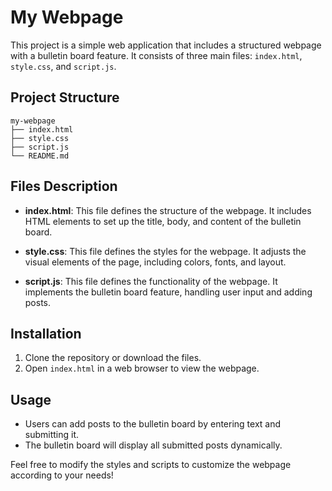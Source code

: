 # My Webpage

This project is a simple web application that includes a structured webpage with a bulletin board feature. It consists of three main files: `index.html`, `style.css`, and `script.js`.

## Project Structure

```
my-webpage
├── index.html
├── style.css
├── script.js
└── README.md
```

## Files Description

- **index.html**: This file defines the structure of the webpage. It includes HTML elements to set up the title, body, and content of the bulletin board.

- **style.css**: This file defines the styles for the webpage. It adjusts the visual elements of the page, including colors, fonts, and layout.

- **script.js**: This file defines the functionality of the webpage. It implements the bulletin board feature, handling user input and adding posts.

## Installation

1. Clone the repository or download the files.
2. Open `index.html` in a web browser to view the webpage.

## Usage

- Users can add posts to the bulletin board by entering text and submitting it.
- The bulletin board will display all submitted posts dynamically.

Feel free to modify the styles and scripts to customize the webpage according to your needs!